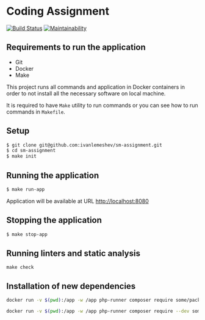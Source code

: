 # Coding Assignment

[![Build Status](https://travis-ci.org/ivanlemeshev/sm-assignment.svg?branch=master)](https://travis-ci.org/ivanlemeshev/sm-assignment)
[![Maintainability](https://api.codeclimate.com/v1/badges/dddcb4ce2cfcae838af4/maintainability)](https://codeclimate.com/github/ivanlemeshev/sm-assignment/maintainability)

## Requirements to run the application

* Git
* Docker
* Make

This project runs all commands and application in Docker containers in order 
to not install all the necessary software on local machine.

It is required to have `Make` utility to run commands or you can see how to run 
commands in `Makefile`.

## Setup

```bash
$ git clone git@github.com:ivanlemeshev/sm-assignment.git
$ cd sm-assignment
$ make init
```

## Running the application

```bash
$ make run-app
```

Application will be available at URL 
[http://localhost:8080](http://localhost:8080)

## Stopping the application

```bash
$ make stop-app
```

## Running linters and static analysis

```
make check
```

## Installation of new dependencies

```bash
docker run -v $(pwd):/app -w /app php-runner composer require some/package
```

```bash
docker run -v $(pwd):/app -w /app php-runner composer require --dev some/package
```
